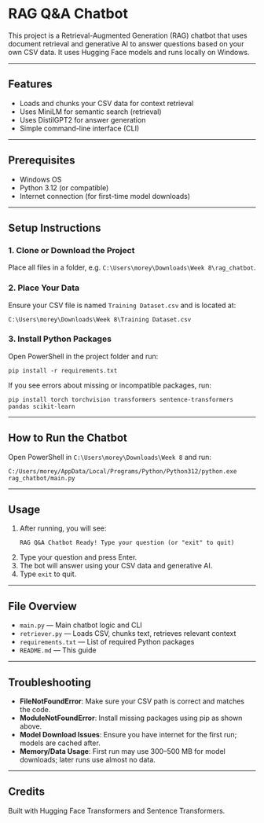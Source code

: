 
# RAG Q&A Chatbot

This project is a Retrieval-Augmented Generation (RAG) chatbot that uses document retrieval and generative AI to answer questions based on your own CSV data. It uses Hugging Face models and runs locally on Windows.

---

## Features
- Loads and chunks your CSV data for context retrieval
- Uses MiniLM for semantic search (retrieval)
- Uses DistilGPT2 for answer generation
- Simple command-line interface (CLI)

---

## Prerequisites
- Windows OS
- Python 3.12 (or compatible)
- Internet connection (for first-time model downloads)

---

## Setup Instructions

### 1. Clone or Download the Project
Place all files in a folder, e.g. `C:\Users\morey\Downloads\Week 8\rag_chatbot`.

### 2. Place Your Data
Ensure your CSV file is named `Training Dataset.csv` and is located at:
```
C:\Users\morey\Downloads\Week 8\Training Dataset.csv
```

### 3. Install Python Packages
Open PowerShell in the project folder and run:
```
pip install -r requirements.txt
```
If you see errors about missing or incompatible packages, run:
```
pip install torch torchvision transformers sentence-transformers pandas scikit-learn
```

---

## How to Run the Chatbot

Open PowerShell in `C:\Users\morey\Downloads\Week 8` and run:
```
C:/Users/morey/AppData/Local/Programs/Python/Python312/python.exe rag_chatbot/main.py
```

---

## Usage

1. After running, you will see:
   ```
   RAG Q&A Chatbot Ready! Type your question (or "exit" to quit)
   ```
2. Type your question and press Enter.
3. The bot will answer using your CSV data and generative AI.
4. Type `exit` to quit.

---

## File Overview
- `main.py` — Main chatbot logic and CLI
- `retriever.py` — Loads CSV, chunks text, retrieves relevant context
- `requirements.txt` — List of required Python packages
- `README.md` — This guide

---

## Troubleshooting

- **FileNotFoundError**: Make sure your CSV path is correct and matches the code.
- **ModuleNotFoundError**: Install missing packages using pip as shown above.
- **Model Download Issues**: Ensure you have internet for the first run; models are cached after.
- **Memory/Data Usage**: First run may use 300–500 MB for model downloads; later runs use almost no data.

---

## Credits
Built with Hugging Face Transformers and Sentence Transformers.
